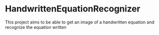 # HandwrittenEquationRecognizer

This project aims to be able to get an image of a handwritten equation and recognize the equation written
